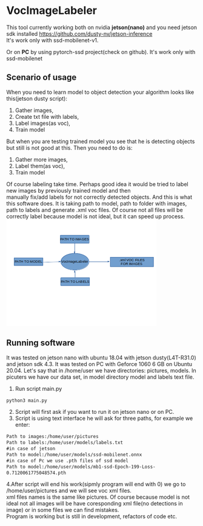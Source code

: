 # VocImageLabeler
This tool currently working both on nvidia <b>jetson(nano)</b> and you need jetson sdk installed 
https://github.com/dusty-nv/jetson-inference <br />
It's work only with ssd-mobilenet-v1. <br /> <p> </p>
Or on <b>PC</b> by using pytorch-ssd project(check on github).
It's work only with ssd-mobilenet
## Scenario of usage 
When you need to learn model to object detection your algorithm looks like this(jetson dusty script): <br />
1. Gather images,
2. Create txt file with labels,
3. Label images(as voc),
4. Train model

But when you are testing trained model you see that he is detecting objects but still is not good at this. Then you need to do is: <br />
1. Gather more images,
2. Label them(as voc),
3. Train model

Of course  labeling take time. Perhaps good idea it would be tried to label new images by previously trained model and then <br />
manually fix/add labels for not correctly detected objects. And this is what this software does. It is taking path to model, path to folder with images,
path to labels and generate .xml voc files. Of course not all files will be correctly label because model is not ideal, but it can speed up process. <br />
![This is an image](concept.png) <br />

## Running software
It was tested on jetson nano with ubuntu 18.04 with jetson dusty(L4T-R31.0) and jetson sdk 4.3.
It was tested on PC with Geforce 1060 6 GB on Ubuntu 20.04.
Let's say that in /home/user we have directories: pictures, models. In picuters we have our data set, in model directory model and labels text file. <br />
1. Run script main.py
```
python3 main.py
```
2. Script will first ask if you want to run it on jetson nano or on PC.
3. Script is using text interface he will ask for three paths, for example we enter:
```
Path to images:/home/user/pictures
Path to labels:/home/user/models/labels.txt
#in case of jetson
Path to model:/home/user/models/ssd-mobilenet.onnx
#in case of Pc we use .pth files of ssd model
Path to model:/home/user/models/mb1-ssd-Epoch-199-Loss-0.7120061775048574.pth
```
4.After script will end his work(sipmly program will end with 0) we go to /home/user/pictures and we will see voc xml files.
<br />
xml files names is the same like pictures. Of course because model is not ideal not all images will be have coresponding xml file(no detections in image) or in some files we can find mistakes.
<br />
Program is working but is still in development, refactors of code etc.